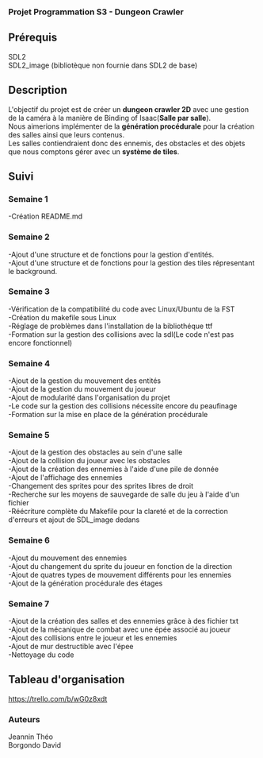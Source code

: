 ### Projet Programmation S3 - Dungeon Crawler 
## Prérequis
SDL2  
SDL2_image (bibliotèque non fournie dans SDL2 de base)

## Description
L'objectif du projet est de créer un **dungeon crawler 2D** avec une gestion de la caméra à la manière de Binding of Isaac(**Salle par salle**).  
Nous aimerions implémenter de la **génération procédurale** pour la création des salles ainsi que leurs contenus.  
Les salles contiendraient donc des ennemis, des obstacles et des objets que nous comptons gérer avec un **système de tiles**.  

## Suivi
### Semaine 1 
-Création README.md 
### Semaine 2 
-Ajout d'une structure et de fonctions pour la gestion d'entités.  
-Ajout d'une structure et de fonctions pour la gestion des tiles répresentant le background.
### Semaine 3
-Vérification de la compatibilité du code avec Linux/Ubuntu de la FST  
-Création du makefile sous Linux  
-Réglage de problèmes dans l'installation de la bibliothéque ttf  
-Formation sur la gestion des collisions avec la sdl(Le code n'est pas encore fonctionnel)

### Semaine 4
-Ajout de la gestion du mouvement des entités  
-Ajout de la gestion du mouvement du joueur  
-Ajout de modularité dans l'organisation du projet  
-Le code sur la gestion des collisions nécessite encore du peaufinage  
-Formation sur la mise en place de la génération procédurale  

### Semaine 5  
-Ajout de la gestion des obstacles au sein d'une salle  
-Ajout de la collision du joueur avec les obstacles  
-Ajout de la création des ennemies à l'aide d'une pile de donnée  
-Ajout de l'affichage des ennemies  
-Changement des sprites pour des sprites libres de droit  
-Recherche sur les moyens de sauvegarde de salle du jeu à l'aide d'un fichier  
-Réécriture complète du Makefile pour la clareté et de la correction d'erreurs et ajout de SDL_image dedans

### Semaine 6  
-Ajout du mouvement des ennemies  
-Ajout du changement du sprite du joueur en fonction de la direction  
-Ajout de quatres types de mouvement différents pour les ennemies  
-Ajout de la génération procédurale des étages  

### Semaine 7  
-Ajout de la création des salles et des ennemies grâce à des fichier txt  
-Ajout de la mécanique de combat avec une épée associé au joueur  
-Ajout des collisions entre le joueur et les ennemies  
-Ajout de mur destructible avec l'épee  
-Nettoyage du code  


## Tableau d'organisation
https://trello.com/b/wG0z8xdt

### Auteurs
Jeannin Théo  
Borgondo David
